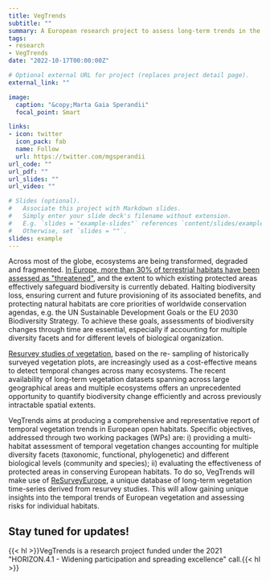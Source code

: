 ```yaml
---
title: VegTrends
subtitle: ""
summary: A European research project to assess long-term trends in the vegetation of European habitats and evaluate the effectiveness of protected areas.
tags:
- research
- VegTrends
date: "2022-10-17T00:00:00Z"

# Optional external URL for project (replaces project detail page).
external_link: ""

image:
  caption: "&copy;Marta Gaia Sperandii"
  focal_point: Smart

links:
- icon: twitter
  icon_pack: fab
  name: Follow
  url: https://twitter.com/mgsperandii
url_code: ""
url_pdf: ""
url_slides: ""
url_video: ""

# Slides (optional).
#   Associate this project with Markdown slides.
#   Simply enter your slide deck's filename without extension.
#   E.g. `slides = "example-slides"` references `content/slides/example-slides.md`.
#   Otherwise, set `slides = ""`.
slides: example
---
```


Across most of the globe, ecosystems are being transformed, degraded and fragmented. [In Europe, more than 30% of terrestrial habitats have been assessed as "threatened"](https://op.europa.eu/en/publication-detail/-/publication/22542b64-c501-11e7-9b01-01aa75ed71a1/language-en), and the extent to which existing protected areas effectively safeguard biodiversity is currently debated. Halting biodiversity loss, ensuring current and future provisioning of its associated benefits, and protecting natural habitats are core priorities of worldwide conservation agendas, e.g. the UN Sustainable Development Goals or the EU 2030 Biodiversity Strategy. To achieve these goals, assessments of biodiversity changes through time are essential, especially if accounting for multiple diversity facets and for different levels of biological organization.

[Resurvey studies of vegetation](https://onlinelibrary.wiley.com/doi/10.1111/avsc.12269), based on the re- sampling of historically surveyed vegetation plots, are increasingly used as a cost-effective means to detect temporal changes across many ecosystems. The recent availability of long-term vegetation datasets spanning across large geographical areas and multiple ecosystems offers an unprecedented opportunity to quantify biodiversity change efficiently and across previously intractable spatial extents.

VegTrends aims at producing a comprehensive and representative report of temporal vegetation trends in European open habitats. Specific objectives, addressed through two working packages (WPs) are: i) providing a multi-habitat assessment of temporal vegetation changes accounting for multiple diversity facets (taxonomic, functional, phylogenetic) and different biological levels (community and species); ii) evaluating the effectiveness of protected areas in conserving European habitats. To do so, VegTrends will make use of [ReSurveyEurope](http://euroveg.org/eva-database-re-survey-europe), a unique database of long-term vegetation time-series derived from resurvey studies. This will allow gaining unique insights into the temporal trends of European vegetation and assessing risks for individual habitats.

Stay tuned for updates!
---

{{< hl >}}VegTrends is a research project funded under the 2021 "HORIZON.4.1 - Widening participation and spreading excellence" call.{{< hl >}}
